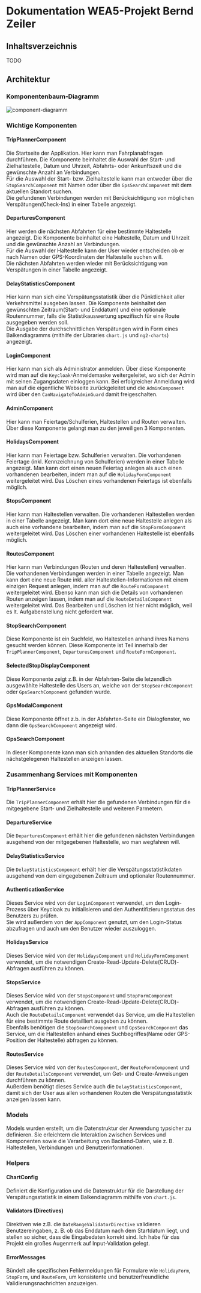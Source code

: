 # Dokumentation WEA5-Projekt Bernd Zeiler

## Inhaltsverzeichnis

TODO

## Architektur

### Komponentenbaum-Diagramm

![component-diagramm](Komponentenbaumdiagramm.png)

### Wichtige Komponenten

#### TripPlannerComponent

Die Startseite der Applikation. Hier kann man Fahrplanabfragen durchführen. Die Komponente beinhaltet die Auswahl der Start- und Zielhaltestelle, Datum und Uhrzeit, Abfahrts- oder Ankunftszeit und die gewünschte Anzahl an Verbindungen. <br>
Für die Auswahl der Start- bzw. Zielhaltestelle kann man entweder über die `StopSearchComponent` mit Namen oder über die `GpsSearchComponent` mit dem aktuellen Standort suchen. <br>
Die gefundenen Verbindungen werden mit Berücksichtigung von möglichen Verspätungen(Check-Ins) in einer Tabelle angezeigt.

#### DeparturesComponent

Hier werden die nächsten Abfahrten für eine bestimmte Haltestelle angezeigt. Die Komponente beinhaltet eine Haltestelle, Datum und Uhrzeit und die gewünschte Anzahl an Verbindungen. <br>
Für die Auswahl der Haltestelle kann der User wieder entscheiden ob er nach Namen oder GPS-Koordinaten der Haltestelle suchen will. <br>
Die nächsten Abfahrten werden wieder mit Berücksichtigung von Verspätungen in einer Tabelle angezeigt.

#### DelayStatisticsComponent

Hier kann man sich eine Verspätungsstatistik über die Pünktlichkeit aller Verkehrsmittel ausgeben lassen. Die Komponente beinhaltet den gewünschten Zeitraum(Start- und Enddatum) und eine optionale Routennummer, falls die Statistikauswertung spezifisch für eine Route ausgegeben werden soll. <br>
Die Ausgabe der durchschnittlichen Verspätungen wird in Form eines Balkendiagramms (mithilfe der Libraries `chart.js` und `ng2-charts`) angezeigt.

#### LoginComponent

Hier kann man sich als Administrator anmelden. Über diese Komponente wird man auf die `Keycloak`-Anmeldemaske weitergeleitet, wo sich der Admin mit seinen Zugangsdaten einloggen kann. Bei erfolgreicher Anmeldung wird man auf die eigentliche Webseite zurückgeleitet und die `AdminComponent` wird über den `CanNavigateToAdminGuard` damit freigeschalten.

#### AdminComponent

Hier kann man Feiertage/Schulferien, Haltestellen und Routen verwalten. Über diese Komponente gelangt man zu den jeweiligen 3 Komponenten.

#### HolidaysComponent

Hier kann man Feiertage bzw. Schulferien verwalten. Die vorhandenen Feiertage (inkl. Kennzeichnung von Schulferien) werden in einer Tabelle angezeigt. Man kann dort einen neuen Feiertag anlegen als auch einen vorhandenen bearbeiten, indem man auf die `HolidayFormComponent` weitergeleitet wird. Das Löschen eines vorhandenen Feiertags ist ebenfalls möglich.

#### StopsComponent

Hier kann man Haltestellen verwalten. Die vorhandenen Haltestellen werden in einer Tabelle angezeigt. Man kann dort eine neue Haltestelle anlegen als auch eine vorhandene bearbeiten, indem man auf die `StopFormComponent` weitergeleitet wird. Das Löschen einer vorhandenen Haltestelle ist ebenfalls möglich. 

#### RoutesComponent

Hier kann man Verbindungen (Routen und deren Haltestellen) verwalten. Die vorhandenen Verbindungen werden in einer Tabelle angezeigt. Man kann dort eine neue Route inkl. aller Haltestellen-Informationen mit einem einzigen Request anlegen, indem man auf die `RouteFormComponent` weitergeleitet wird. Ebenso kann man sich die Details von vorhandenen Routen anzeigen lassen, indem man auf die `RouteDetailsComponent` weitergeleitet wird. Das Bearbeiten und Löschen ist hier nicht möglich, weil es lt. Aufgabenstellung nicht gefordert war.

#### StopSearchComponent

Diese Komponente ist ein Suchfeld, wo Haltestellen anhand ihres Namens gesucht werden können. Diese Komponente ist Teil innerhalb der `TripPlannerComponent`, `DeparturesComponent` und `RouteFormComponent`.

#### SelectedStopDisplayComponent

Diese Komponente zeigt z.B. in der Abfahrten-Seite die letzendlich ausgewählte Haltestelle des Users an, welche von der `StopSearchComponent` oder `GpsSearchComponent` gefunden wurde.

#### GpsModalComponent

Diese Komponente öffnet z.b. in der Abfahrten-Seite ein Dialogfenster, wo dann die `GpsSearchComponent` angezeigt wird.

#### GpsSearchComponent

In dieser Komponente kann man sich anhanden des aktuellen Standorts die nächstgelegenen Haltestellen anzeigen lassen.

### Zusammenhang Services mit Komponenten

#### TripPlannerService

Die `TripPlannerComponent` erhält hier die gefundenen Verbindungen für die mitgegebene Start- und Zielhaltestelle und weiteren Parmetern.

#### DepartureService

Die `DeparturesComponent` erhält hier die gefundenen nächsten Verbindungen ausgehend von der mitgegebenen Haltestelle, wo man wegfahren will.

#### DelayStatisticsService

Die `DelayStatisticsComponent` erhält hier die Verspätungsstatistikdaten ausgehend von dem eingegebenen Zeitraum und optionaler Routennummer.

#### AuthenticationService

Dieses Service wird von der `LoginComponent` verwendet, um den Login-Prozess über Keycloak zu initialisieren und den Authentifizierungsstatus des Benutzers zu prüfen. <br> Sie wird außerdem von der `AppComponent` genutzt, um den Login-Status abzufragen und auch um den Benutzer wieder auszuloggen.

#### HolidaysService

Dieses Service wird von der `HolidaysComponent` und `HolidayFormComponent` verwendet, um die notwendigen Create-Read-Update-Delete(CRUD)-Abfragen ausführen zu können.

#### StopsService

Dieses Service wird von der `StopsComponent` und `StopFormComponent` verwendet, um die notwendigen Create-Read-Update-Delete(CRUD)-Abfragen ausführen zu können. <br>
Auch die `RouteDetailsComponent` verwendet das Service, um die Haltestellen für eine bestimmte Route detailliert ausgeben zu können. <br>
Ebenfalls benötigen die `StopSearchComponent` und `GpsSearchComponent` das Service, um die Haltestellen anhand eines Suchbegriffes(Name oder GPS-Position der Haltestelle) abfragen zu können.

#### RoutesService

Dieses Service wird von der `RoutesComponent`, der `RouteFormComponent` und der `RouteDetailsComponent` verwendet, um Get- und Create-Anweisungen durchführen zu können. <br>
Außerdem benötigt dieses Service auch die `DelayStatisticsComponent`, damit sich der User aus allen vorhandenen Routen die Verspätungsstatistik anzeigen lassen kann.

### Models

Models wurden erstellt, um die Datenstruktur der Anwendung typsicher zu definieren. Sie erleichtern die Interaktion zwischen Services und Komponenten sowie die Verarbeitung von Backend-Daten, wie z. B. Haltestellen, Verbindungen und Benutzerinformationen.

### Helpers

#### ChartConfig

Definiert die Konfiguration und die Datenstruktur für die Darstellung der Verspätungsstatistik in einem Balkendiagramm mithilfe von `chart.js`.

#### Validators (Directives)

Direktiven wie z.B. die `DateRangeValidatorDirective` validieren Benutzereingaben, z. B. ob das Enddatum nach dem Startdatum liegt, und stellen so sicher, dass die Eingabedaten korrekt sind. Ich habe für das Projekt ein großes Augenmerk auf Input-Validation gelegt.

#### ErrorMessages

Bündelt alle spezifischen Fehlermeldungen für Formulare wie `HolidayForm`, `StopForm`, und `RouteForm`, um konsistente und benutzerfreundliche Validierungsnachrichten anzuzeigen.